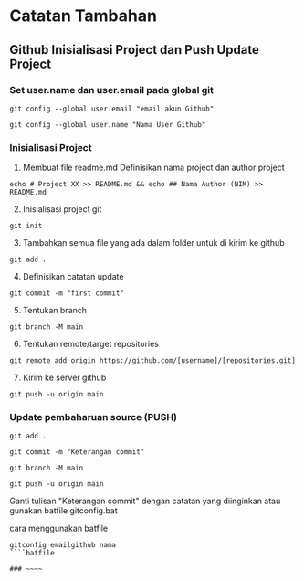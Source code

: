 #   Catatan Tambahan
##  Github Inisialisasi Project dan Push Update Project

### Set user.name dan user.email pada global git
```
git config --global user.email "email akun Github"
```
```
git config --global user.name "Nama User Github"
```
### Inisialisasi Project
1. Membuat file readme.md Definisikan nama project dan author project
```
echo # Project XX >> README.md && echo ## Nama Author (NIM) >> README.md
```
2. Inisialisasi project git
```
git init
```
3. Tambahkan semua file yang ada dalam folder untuk di kirim ke github
```
git add .
```
4. Definisikan catatan update
```
git commit -m "first commit"
```
5. Tentukan branch 
```
git branch -M main
```
6. Tentukan remote/target repositories
```
git remote add origin https://github.com/[username]/[repositories.git]
```
7. Kirim ke server github
```
git push -u origin main
``` 

### Update pembaharuan source (PUSH)
```
git add .
```
```
git commit -m "Keterangan commit"
```
```
git branch -M main
```
```
git push -u origin main
```

Ganti tulisan "Keterangan commit" dengan catatan yang diinginkan atau gunakan batfile gitconfig.bat

cara menggunakan batfile
````batfile
gitconfig emailgithub nama
````batfile

### ~~~~
